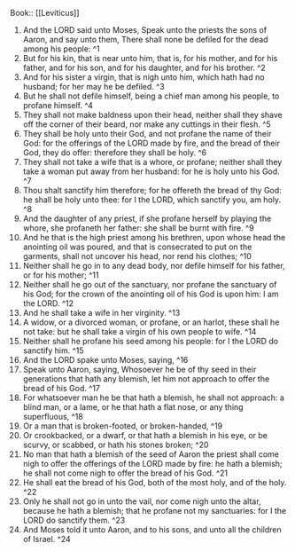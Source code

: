  Book:: [[Leviticus]]
 1. And the LORD said unto Moses, Speak unto the priests the sons of Aaron, and say unto them, There shall none be defiled for the dead among his people: ^1
 2. But for his kin, that is near unto him, that is, for his mother, and for his father, and for his son, and for his daughter, and for his brother. ^2
 3. And for his sister a virgin, that is nigh unto him, which hath had no husband; for her may he be defiled. ^3
 4. But he shall not defile himself, being a chief man among his people, to profane himself. ^4
 5. They shall not make baldness upon their head, neither shall they shave off the corner of their beard, nor make any cuttings in their flesh. ^5
 6. They shall be holy unto their God, and not profane the name of their God: for the offerings of the LORD made by fire, and the bread of their God, they do offer: therefore they shall be holy. ^6
 7. They shall not take a wife that is a whore, or profane; neither shall they take a woman put away from her husband: for he is holy unto his God. ^7
 8. Thou shalt sanctify him therefore; for he offereth the bread of thy God: he shall be holy unto thee: for I the LORD, which sanctify you, am holy. ^8
 9. And the daughter of any priest, if she profane herself by playing the whore, she profaneth her father: she shall be burnt with fire. ^9
 10. And he that is the high priest among his brethren, upon whose head the anointing oil was poured, and that is consecrated to put on the garments, shall not uncover his head, nor rend his clothes; ^10
 11. Neither shall he go in to any dead body, nor defile himself for his father, or for his mother; ^11
 12. Neither shall he go out of the sanctuary, nor profane the sanctuary of his God; for the crown of the anointing oil of his God is upon him: I am the LORD. ^12
 13. And he shall take a wife in her virginity. ^13
 14. A widow, or a divorced woman, or profane, or an harlot, these shall he not take: but he shall take a virgin of his own people to wife. ^14
 15. Neither shall he profane his seed among his people: for I the LORD do sanctify him. ^15
 16. And the LORD spake unto Moses, saying, ^16
 17. Speak unto Aaron, saying, Whosoever he be of thy seed in their generations that hath any blemish, let him not approach to offer the bread of his God. ^17
 18. For whatsoever man he be that hath a blemish, he shall not approach: a blind man, or a lame, or he that hath a flat nose, or any thing superfluous, ^18
 19. Or a man that is broken-footed, or broken-handed, ^19
 20. Or crookbacked, or a dwarf, or that hath a blemish in his eye, or be scurvy, or scabbed, or hath his stones broken; ^20
 21. No man that hath a blemish of the seed of Aaron the priest shall come nigh to offer the offerings of the LORD made by fire: he hath a blemish; he shall not come nigh to offer the bread of his God. ^21
 22. He shall eat the bread of his God, both of the most holy, and of the holy. ^22
 23. Only he shall not go in unto the vail, nor come nigh unto the altar, because he hath a blemish; that he profane not my sanctuaries: for I the LORD do sanctify them. ^23
 24. And Moses told it unto Aaron, and to his sons, and unto all the children of Israel. ^24
